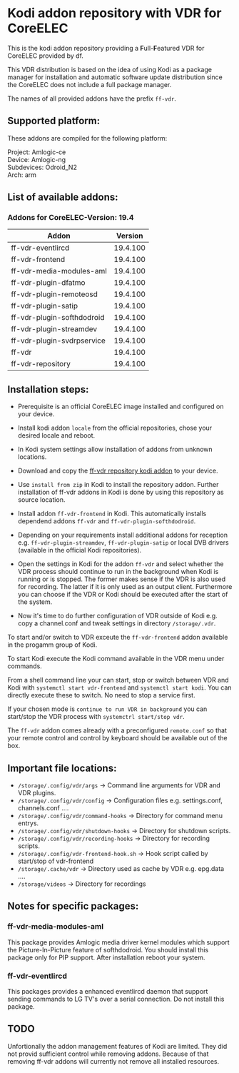 # Kodi addon repository with VDR for CoreELEC
This is the kodi addon repository providing a **F**ull-**F**eatured VDR for CoreELEC provided by df. 

This VDR distribution is based on the idea of using Kodi as a package manager for installation and automatic software update distribution since the CoreELEC does not include a full package manager.

The names of all provided addons have the prefix `ff-vdr`.

## Supported platform:
These addons are compiled for the following platform:

Project: Amlogic-ce\
Device: Amlogic-ng\
Subdevices: Odroid_N2\
Arch: arm

## List of available addons:

### Addons for CoreELEC-Version: 19.4

| Addon | Version |
| ----- | ------- |
| ff-vdr-eventlircd | 19.4.100 |
| ff-vdr-frontend | 19.4.100 |
| ff-vdr-media-modules-aml | 19.4.100 |
| ff-vdr-plugin-dfatmo | 19.4.100 |
| ff-vdr-plugin-remoteosd | 19.4.100 |
| ff-vdr-plugin-satip | 19.4.100 |
| ff-vdr-plugin-softhdodroid | 19.4.100 |
| ff-vdr-plugin-streamdev | 19.4.100 |
| ff-vdr-plugin-svdrpservice | 19.4.100 |
| ff-vdr | 19.4.100 |
| ff-vdr-repository | 19.4.100 |

## Installation steps:

- Prerequisite is an official CoreELEC image installed and configured on your device.

- Install kodi addon `locale` from the official repositories, chose your desired locale and reboot.

- In Kodi system settings allow installation of addons from unknown locations.

- Download and copy the [ff-vdr repository kodi addon](https://durchflieger.github.io/ff-vdr-coreelec-n2-odroid-repo/19.4/ff-vdr-repository/ff-vdr-repository-19.4.100.zip) to your device.

- Use `install from zip` in Kodi to install the repository addon. Further installation of ff-vdr addons in Kodi is done by using this repository as source location.

- Install addon `ff-vdr-frontend` in Kodi. This automatically installs dependend addons `ff-vdr` and `ff-vdr-plugin-softhdodroid`. 

- Depending on your requirements install additional addons for reception e.g. `ff-vdr-plugin-streamdev`, `ff-vdr-plugin-satip` or local DVB drivers (available in the official Kodi repositories).

- Open the settings in Kodi for the addon `ff-vdr` and select whether the VDR process should continue to run in the background when Kodi is running or is stopped. The former makes sense if the VDR is also used for recording. The latter if it is only used as an output client. Furthermore you can choose if the VDR or Kodi should be executed after the start of the system.

- Now it's time to do further configuration of VDR outside of Kodi e.g. copy a channel.conf and tweak settings in directory `/storage/.vdr`.

To start and/or switch to VDR exceute the `ff-vdr-frontend` addon available in the progamm group of Kodi.

To start Kodi execute the Kodi command available in the VDR menu under commands.

From a shell command line your can start, stop or switch between VDR and Kodi with `systemctl start vdr-frontend` and `systemctl start kodi`. You can directly execute these to switch. No need to stop a service first.

If your chosen mode is `continue to run VDR in background` you can start/stop the VDR process with `systemctrl start/stop vdr`.

The `ff-vdr` addon comes already with a preconfigured `remote.conf` so that your remote control and control by keyboard should be available out of the box.

## Important file locations:

- `/storage/.config/vdr/args` -> Command line arguments for VDR and VDR plugins.
- `/storage/.config/vdr/config` -> Configuration files e.g. settings.conf, channels.conf ....
- `/storage/.config/vdr/command-hooks` -> Directory for command menu entrys.
- `/storage/.config/vdr/shutdown-hooks` -> Directory for shutdown scripts.
- `/storage/.config/vdr/recording-hooks` -> Directory for recording scripts.
- `/storage/.config/vdr-frontend-hook.sh` -> Hook script called by start/stop of vdr-frontend
- `/storage/.cache/vdr` -> Directory used as cache by VDR e.g. epg.data ....
- `/storage/videos` -> Directory for recordings

## Notes for specific packages:

### ff-vdr-media-modules-aml
This package provides Amlogic media driver kernel modules which support the Picture-In-Picture feature of softhdodroid.
You should install this package only for PIP support.
After installation reboot your system.

### ff-vdr-eventlircd
This packages provides a enhanced eventlircd daemon that support sending commands to LG TV's over a serial connection.
Do not install this package.

## TODO

Unfortionally the addon management features of Kodi are limited.
They did not provid sufficient control while removing addons.
Because of that removing ff-vdr addons will currently not remove all installed resources.
